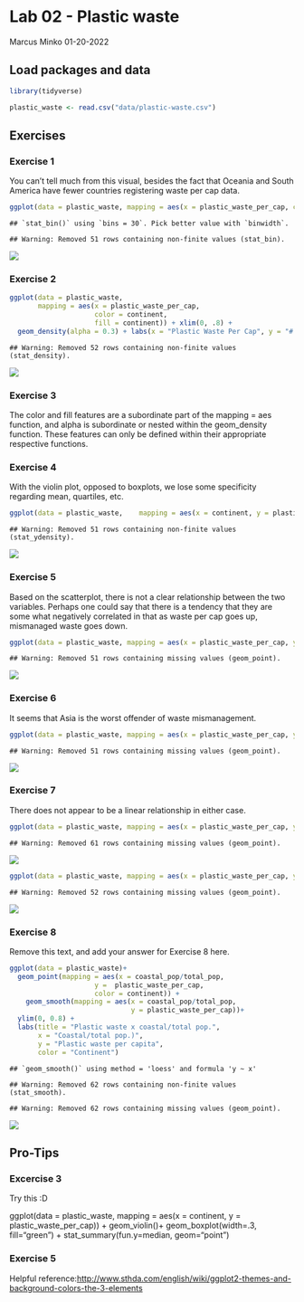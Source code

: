 Lab 02 - Plastic waste
================
Marcus Minko
01-20-2022

## Load packages and data

``` r
library(tidyverse) 
```

``` r
plastic_waste <- read.csv("data/plastic-waste.csv")
```

## Exercises

### Exercise 1

You can’t tell much from this visual, besides the fact that Oceania and
South America have fewer countries registering waste per cap data.

``` r
ggplot(data = plastic_waste, mapping = aes(x = plastic_waste_per_cap, color = continent, fill = continent)) + geom_histogram() + facet_wrap(~ continent) + labs(x = "Plastic Waste Per Cap", y = "Amount", title = "Plastic Waste by Continent")
```

    ## `stat_bin()` using `bins = 30`. Pick better value with `binwidth`.

    ## Warning: Removed 51 rows containing non-finite values (stat_bin).

![](lab-02_files/figure-gfm/plastic-waste-continent-1.png)<!-- -->

### Exercise 2

``` r
ggplot(data = plastic_waste, 
       mapping = aes(x = plastic_waste_per_cap, 
                     color = continent, 
                     fill = continent)) + xlim(0, .8) +
  geom_density(alpha = 0.3) + labs(x = "Plastic Waste Per Cap", y = "# of countries", title = "Plastic Waste by Continent")
```

    ## Warning: Removed 52 rows containing non-finite values (stat_density).

![](lab-02_files/figure-gfm/plastic-waste-density-1.png)<!-- -->

### Exercise 3

The color and fill features are a subordinate part of the mapping = aes
function, and alpha is subordinate or nested within the geom_density
function. These features can only be defined within their appropriate
respective functions.

### Exercise 4

With the violin plot, opposed to boxplots, we lose some specificity
regarding mean, quartiles, etc.

``` r
ggplot(data = plastic_waste,    mapping = aes(x = continent, y = plastic_waste_per_cap, color = continent, fill = continent)) + geom_violin() + labs(x = "Continent", y = "Plastic Waste Per Cap", title = "Plastic Waste by Continent") 
```

    ## Warning: Removed 51 rows containing non-finite values (stat_ydensity).

![](lab-02_files/figure-gfm/plastic-waste-violin-1.png)<!-- -->

### Exercise 5

Based on the scatterplot, there is not a clear relationship between the
two variables. Perhaps one could say that there is a tendency that they
are some what negatively correlated in that as waste per cap goes up,
mismanaged waste goes down.

``` r
ggplot(data = plastic_waste, mapping = aes(x = plastic_waste_per_cap, y = mismanaged_plastic_waste)) + geom_point() + labs(x = "Plastic Waste Per Cap", y = "Mismanaged Plastic Waste", title = "Plastic Waste x Mismanaged Plastic Waste")
```

    ## Warning: Removed 51 rows containing missing values (geom_point).

![](lab-02_files/figure-gfm/plastic-waste-mismanaged-1.png)<!-- -->

### Exercise 6

It seems that Asia is the worst offender of waste mismanagement.

``` r
ggplot(data = plastic_waste, mapping = aes(x = plastic_waste_per_cap, y = mismanaged_plastic_waste, color = continent, shape = continent)) + geom_point() + scale_color_viridis_d() + labs(x = "Plastic Waste Per Cap", y = "# of countries", title = "Plastic Waste x Mismanaged Plastic Waste")
```

    ## Warning: Removed 51 rows containing missing values (geom_point).

![](lab-02_files/figure-gfm/plastic-waste-mismanaged-continent-1.png)<!-- -->

### Exercise 7

There does not appear to be a linear relationship in either case.

``` r
ggplot(data = plastic_waste, mapping = aes(x = plastic_waste_per_cap, y = total_pop, color = continent, shape = continent)) + geom_point() + scale_color_viridis_d() + labs(x = "Plastic Waste Per Cap", y = "Total Population", title = "Plastic Waste x Total Population")
```

    ## Warning: Removed 61 rows containing missing values (geom_point).

![](lab-02_files/figure-gfm/plastic-waste-population-total-1.png)<!-- -->

``` r
ggplot(data = plastic_waste, mapping = aes(x = plastic_waste_per_cap, y = coastal_pop, color = continent, shape = continent)) + xlim(0, .8) + geom_point() + scale_color_viridis_d() + labs(x = "Plastic Waste Per Cap", y = "Total Population", title = "Plastic Waste x Coastal Population")
```

    ## Warning: Removed 52 rows containing missing values (geom_point).

![](lab-02_files/figure-gfm/plastic-waste-population-coastal-1.png)<!-- -->

### Exercise 8

Remove this text, and add your answer for Exercise 8 here.

``` r
ggplot(data = plastic_waste)+
  geom_point(mapping = aes(x = coastal_pop/total_pop,
                     y =  plastic_waste_per_cap,
                     color = continent)) +
    geom_smooth(mapping = aes(x = coastal_pop/total_pop,
                              y = plastic_waste_per_cap))+
  ylim(0, 0.8) +
  labs(title = "Plastic waste x coastal/total pop.",
       x = "Coastal/total pop.)",
       y = "Plastic waste per capita",
       color = "Continent")
```

    ## `geom_smooth()` using method = 'loess' and formula 'y ~ x'

    ## Warning: Removed 62 rows containing non-finite values (stat_smooth).

    ## Warning: Removed 62 rows containing missing values (geom_point).

![](lab-02_files/figure-gfm/recreate-viz-1.png)<!-- -->

## Pro-Tips

### Excercise 3

Try this :D

ggplot(data = plastic_waste, mapping = aes(x = continent, y =
plastic_waste_per_cap)) + geom_violin()+ geom_boxplot(width=.3,
fill=“green”) + stat_summary(fun.y=median, geom=“point”)

### Exercise 5

Helpful
reference:<http://www.sthda.com/english/wiki/ggplot2-themes-and-background-colors-the-3-elements>
